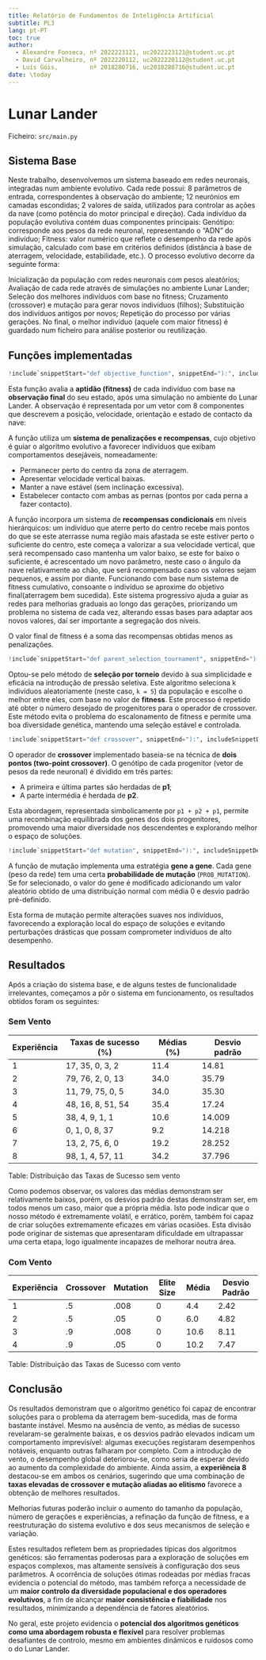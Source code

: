 ```yaml
---
title: Relatório de Fundamentos de Inteligência Artificial
subtitle: PL3
lang: pt-PT
toc: true
author:
  - Alexandre Fonseca, nº 2022223121, uc2022223121@student.uc.pt
  - David Carvalheiro, nº 2022220112, uc2022220112@student.uc.pt
  - Luís Góis,         nº 2018280716, uc2018280716@student.uc.pt
date: \today
---
```


# Lunar Lander

Ficheiro: `src/main.py`

## Sistema Base

Neste trabalho, desenvolvemos um sistema baseado em redes neuronais, integradas num ambiente evolutivo. Cada rede possui:
8 parâmetros de entrada, correspondentes à observação do ambiente;
12 neurónios em camadas escondidas;
2 valores de saída, utilizados para controlar as ações da nave (como potência do motor principal e direção).
Cada indivíduo da população evolutiva contém duas componentes principais:
Genótipo: corresponde aos pesos da rede neuronal, representando o “ADN” do indivíduo;
Fitness: valor numérico que reflete o desempenho da rede após simulação, calculado com base em critérios definidos (distância à base de aterragem, velocidade, estabilidade, etc.).
O processo evolutivo decorre da seguinte forma:

Inicialização da população com redes neuronais com pesos aleatórios;
Avaliação de cada rede através de simulações no ambiente Lunar Lander;
Seleção dos melhores indivíduos com base no fitness;
Cruzamento (crossover) e mutação para gerar novos indivíduos (filhos);
Substituição dos indivíduos antigos por novos;
Repetição do processo por várias gerações.
No final, o melhor indivíduo (aquele com maior fitness) é guardado num ficheiro para análise posterior ou reutilização.


## Funções implementadas

```python
!include`snippetStart="def objective_function", snippetEnd="):", includeSnippetDelimiters=True` src/alexandre/main.py
```

Esta função avalia a **aptidão (fitness)** de cada indivíduo com base na **observação
final** do seu estado, após uma simulação no ambiente do Lunar Lander.
A observação é representada por um vetor com 8 componentes que descrevem a
posição, velocidade, orientação e estado de contacto da nave:

A função utiliza um **sistema de penalizações e recompensas**, cujo objetivo é guiar o algoritmo
evolutivo a favorecer indivíduos que exibam comportamentos desejáveis,
nomeadamente:

- Permanecer perto do centro da zona de aterragem.
- Apresentar velocidade vertical baixas.
- Manter a nave estável (sem inclinação excessiva).
- Estabelecer contacto com ambas as pernas (pontos por cada perna a fazer contacto).

A função incorpora um sistema de **recompensas condicionais** em níveis
hierárquicos: um indivíduo que aterre perto do centro recebe mais pontos do que
se este aterrasse numa região mais afastada se este estiver perto o suficiente
do centro, este começa a valorizar a sua velocidade vertical, que será
recompensado caso mantenha um valor baixo, se este for baixo o suficiente, é
acrescentado um novo parâmetro, neste caso o ângulo da nave relativamente ao
chão, que será recompensado caso os valores sejam pequenos, e assim por diante.
Funcionando com base num sistema de fitness cumulativo, consoante o indivíduo
se aproxime do objetivo final(aterragem bem sucedida). Este sistema progressivo
ajuda a guiar as redes para melhorias graduais ao longo das gerações,
priorizando um problema no sistema de cada vez, alterando essas bases para
adaptar aos novos valores, daí ser importante a segregação dos níveis.

O valor final de fitness é a soma das recompensas obtidas menos as
penalizações.

```python
!include`snippetStart="def parent_selection_tournament", snippetEnd="):", includeSnippetDelimiters=True` src/alexandre/main.py
```

Optou-se pelo método de **seleção por torneio** devido à sua simplicidade e
eficácia na introdução de pressão seletiva. Este algoritmo seleciona k
indivíduos aleatoriamente (neste caso, `k = 5`) da população e escolhe o melhor
entre eles, com base no valor de **fitness**. Este processo é repetido até obter o
número desejado de progenitores para o operador de crossover. Este método evita
o problema do escalonamento de fitness e permite uma boa diversidade genética,
mantendo uma seleção estável e controlada.


```python
!include`snippetStart="def crossover", snippetEnd="):", includeSnippetDelimiters=True` src/alexandre/main.py
```

O operador de **crossover** implementado baseia-se na técnica de **dois pontos
(two-point crossover)**. O genótipo de cada progenitor (vetor de pesos da rede
neuronal) é dividido em três partes:

- A primeira e última partes são herdadas de **p1**;
- A parte intermédia é herdada de **p2**.

Esta abordagem, representada simbolicamente por `p1 + p2 + p1`, permite uma
recombinação equilibrada dos genes dos dois progenitores, promovendo uma maior
diversidade nos descendentes e explorando melhor o espaço de soluções.


```python
!include`snippetStart="def mutation", snippetEnd="):", includeSnippetDelimiters=True` src/alexandre/main.py
```

A função de mutação implementa uma estratégia **gene a gene**. Cada gene (peso da
rede) tem uma certa **probabilidade de mutação** (`PROB_MUTATION`). Se for
selecionado, o valor do gene é modificado adicionando um valor aleatório obtido
de uma distribuição normal com média 0 e desvio padrão pré-definido.

Esta forma de mutação permite alterações suaves nos indivíduos, favorecendo a
exploração local do espaço de soluções e evitando perturbações drásticas que
possam comprometer indivíduos de alto desempenho.

## Resultados

Após a criação do sistema base, e de alguns testes de funcionalidade
irrelevantes, começamos a pôr o sistema em funcionamento, os resultados obtidos
foram os seguintes:

### Sem Vento

| Experiência | Taxas de sucesso (%) | Médias (%) | Desvio padrão |
| ---         | ---                  | ---        | ---           |
| 1           | 17, 35, 0, 3, 2      | 11.4       | 14.81         |
| 2           | 79, 76, 2, 0, 13     | 34.0       | 35.79         |
| 3           | 11, 79, 75, 0, 5     | 34.0       | 35.30         |
| 4           | 48, 16, 8, 51, 54    | 35.4       | 17.24         |
| 5           | 38, 4, 9, 1, 1       | 10.6       | 14.009        |
| 6           | 0, 1, 0, 8, 37       | 9.2        | 14.218        |
| 7           | 13, 2, 75, 6, 0      | 19.2       | 28.252        |
| 8           | 98, 1, 4, 57, 11     | 34.2       | 37.796        |

Table: Distribuição das Taxas de Sucesso sem vento

Como podemos observar, os valores das médias demonstram ser relativamente
baixos, porém, os desvios padrão destas demonstram ser, em todos menos um caso,
maior que a própria média. Isto pode indicar que o nosso método é extremamente
volátil, e errático, porém, também foi capaz de criar soluções extremamente
eficazes em várias ocasiões. Esta divisão pode originar de sistemas que
apresentaram dificuldade em ultrapassar uma certa etapa, logo igualmente
incapazes de melhorar noutra área.

### Com Vento

| Experiência | Crossover | Mutation | Elite Size | Média | Desvio Padrão |
| ---         | ---       | ---      | ---        | ---   | ---           |
| 1           | .5        | .008     | 0          | 4.4   | 2.42          |
| 2           | .5        | .05      | 0          | 6.0   | 4.82          |
| 3           | .9        | .008     | 0          | 10.6  | 8.11          |
| 4           | .9        | .05      | 0          | 10.2  | 7.47          |

Table: Distribuição das Taxas de Sucesso com vento


## Conclusão

Os resultados demonstram que o algoritmo genético foi capaz de encontrar
soluções para o problema da aterragem bem-sucedida, mas de forma bastante
instável. Mesmo na ausência de vento, as médias de sucesso revelaram-se
geralmente baixas, e os desvios padrão elevados indicam um comportamento
imprevisível: algumas execuções registaram desempenhos notáveis, enquanto
outras falharam por completo. Com a introdução de vento, o desempenho global
deteriorou-se, como seria de esperar devido ao aumento da complexidade do
ambiente. Ainda assim, a **experiência 8** destacou-se em ambos os cenários,
sugerindo que uma combinação de **taxas elevadas de crossover e mutação aliadas
ao elitismo** favorece a obtenção de melhores resultados.

Melhorias futuras poderão incluir o aumento do tamanho da população, número de
gerações e experiências, a refinação da função de fitness, e a reestruturação
do sistema evolutivo e dos seus mecanismos de seleção e variação.

Estes resultados refletem bem as propriedades típicas dos algoritmos genéticos:
são ferramentas poderosas para a exploração de soluções em espaços complexos,
mas altamente sensíveis à configuração dos seus parâmetros. A ocorrência de
soluções ótimas rodeadas por médias fracas evidencia o potencial do método, mas
também reforça a necessidade de um **maior controlo da diversidade populacional
e dos operadores evolutivos**, a fim de alcançar **maior consistência e
fiabilidade** nos resultados, minimizando a dependência de fatores aleatórios.

No geral, este projeto evidencia o **potencial dos algoritmos genéticos como
uma abordagem robusta e flexível** para resolver problemas desafiantes de
controlo, mesmo em ambientes dinâmicos e ruidosos como o do Lunar Lander.

